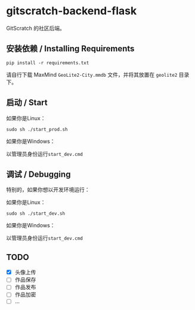 # gitscratch-backend-flask

GitScratch 的社区后端。

## 安装依赖 / Installing Requirements
```shell
pip install -r requirements.txt
```
请自行下载 MaxMind `GeoLite2-City.mmdb` 文件，并将其放置在 `geolite2` 目录下。

## 启动 / Start
如果你是Linux：
```shell
sudo sh ./start_prod.sh
```
如果你是Windows：

以管理员身份运行`start_dev.cmd`

## 调试 / Debugging
特别的，如果你想以开发环境运行：

如果你是Linux：
```shell
sudo sh ./start_dev.sh
```
如果你是Windows：

以管理员身份运行`start_dev.cmd`

## TODO
- [x] 头像上传
- [ ] 作品保存
- [ ] 作品发布
- [ ] 作品加密
- [ ] ...

